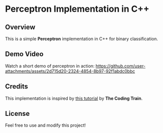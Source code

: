 # Perceptron Implementation in C++

## Overview
This is a simple **Perceptron** implementation in C++ for binary classification.

## Demo Video

Watch a short demo of perceptron in action:
https://github.com/user-attachments/assets/2d715d20-2324-4854-8b97-92f1abdc0bbc


## Credits
This implementation is inspired by [this tutorial](https://www.youtube.com/watch?v=ntKn5TPHHAk&t=945s) by **The Coding Train**.

## License
Feel free to use and modify this project!


